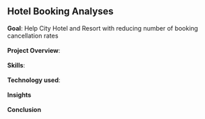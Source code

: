 ## Hotel Booking Analyses
<div><b>Goal</b>: Help City Hotel and Resort with reducing number of booking cancellation rates</div>
<br/>
<div><b>Project Overview</b>:</div>
<br/>
<div><b>Skills</b>:</div>
<br/>
<div><b>Technology used</b>:</div>
<br/>
<div><b>Insights</b></div>
<br/>
<div><b>Conclusion</b></div>
